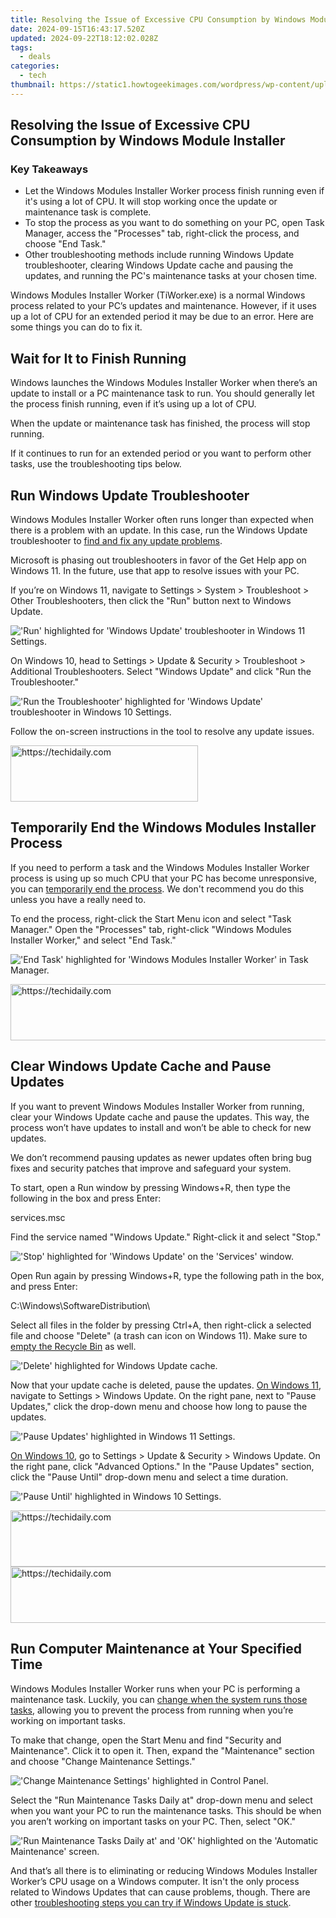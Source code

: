 ```yaml
---
title: Resolving the Issue of Excessive CPU Consumption by Windows Module Installer
date: 2024-09-15T16:43:17.520Z
updated: 2024-09-22T18:12:02.028Z
tags:
  - deals
categories:
  - tech
thumbnail: https://static1.howtogeekimages.com/wordpress/wp-content/uploads/2023/10/52781818963_ddd89fcf7e_o-1.jpg
---
```


## Resolving the Issue of Excessive CPU Consumption by Windows Module Installer

### Key Takeaways

* Let the Windows Modules Installer Worker process finish running even if it's using a lot of CPU. It will stop working once the update or maintenance task is complete.
* To stop the process as you want to do something on your PC, open Task Manager, access the "Processes" tab, right-click the process, and choose "End Task."
* Other troubleshooting methods include running Windows Update troubleshooter, clearing Windows Update cache and pausing the updates, and running the PC's maintenance tasks at your chosen time.

 Windows Modules Installer Worker (TiWorker.exe) is a normal Windows process related to your PC’s updates and maintenance. However, if it uses up a lot of CPU for an extended period it may be due to an error. Here are some things you can do to fix it.

##  Wait for It to Finish Running

 Windows launches the Windows Modules Installer Worker when there’s an update to install or a PC maintenance task to run. You should generally let the process finish running, even if it’s using up a lot of CPU.

 When the update or maintenance task has finished, the process will stop running.

 If it continues to run for an extended period or you want to perform other tasks, use the troubleshooting tips below.

##  Run Windows Update Troubleshooter

 Windows Modules Installer Worker often runs longer than expected when there is a problem with an update. In this case, run the Windows Update troubleshooter to [find and fix any update problems](https://extra-guidance.techidaily.com/2024-approved-smoothing-out-the-rough-edges-in-photo-booth-videos/).

 Microsoft is phasing out troubleshooters in favor of the Get Help app on Windows 11\. In the future, use that app to resolve issues with your PC.

 If you’re on Windows 11, navigate to Settings > System > Troubleshoot > Other Troubleshooters, then click the "Run" button next to Windows Update.

!['Run' highlighted for 'Windows Update' troubleshooter in Windows 11 Settings.](https://static1.howtogeekimages.com/wordpress/wp-content/uploads/2024/01/1-launch-windows-update-troubleshooter-windows-11.jpg) 

 On Windows 10, head to Settings > Update & Security > Troubleshoot > Additional Troubleshooters. Select "Windows Update" and click "Run the Troubleshooter."

!['Run the Troubleshooter' highlighted for 'Windows Update' troubleshooter in Windows 10 Settings.](https://static1.howtogeekimages.com/wordpress/wp-content/uploads/2024/01/2-open-windows-update-troubleshooter-windows-10.jpg) 

 Follow the on-screen instructions in the tool to resolve any update issues.

<!-- affiliate ads begin -->
<a href="https://aligracehair.sjv.io/c/5597632/1948949/19272" target="_top" id="1948949">
  <img src="//a.impactradius-go.com/display-ad/19272-1948949" border="0" alt="https://techidaily.com" width="300" height="90"/>
</a>
<img height="0" width="0" src="https://aligracehair.sjv.io/i/5597632/1948949/19272" style="position:absolute;visibility:hidden;" border="0" />
<!-- affiliate ads end -->

##  Temporarily End the Windows Modules Installer Process

 If you need to perform a task and the Windows Modules Installer Worker process is using up so much CPU that your PC has become unresponsive, you can [temporarily end the process](https://extra-guidance.techidaily.com/updated-professionally-enhancing-photos-with-effective-use-of-3d-lut-filters/). We don't recommend you do this unless you have a really need to. 

 To end the process, right-click the Start Menu icon and select "Task Manager." Open the "Processes" tab, right-click "Windows Modules Installer Worker," and select "End Task."

!['End Task' highlighted for 'Windows Modules Installer Worker' in Task Manager.](https://static1.howtogeekimages.com/wordpress/wp-content/uploads/2024/01/3-end-windows-modules-installer-worker-process.jpg) 

<!-- affiliate ads begin -->
<a href="https://ephamedtechinc.pxf.io/c/5597632/2123509/26400" target="_top" id="2123509">
  <img src="//a.impactradius-go.com/display-ad/26400-2123509" border="0" alt="https://techidaily.com" width="728" height="90"/>
</a>
<img height="0" width="0" src="https://ephamedtechinc.pxf.io/i/5597632/2123509/26400" style="position:absolute;visibility:hidden;" border="0" />
<!-- affiliate ads end -->

##  Clear Windows Update Cache and Pause Updates

 If you want to prevent Windows Modules Installer Worker from running, clear your Windows Update cache and pause the updates. This way, the process won’t have updates to install and won’t be able to check for new updates. 

 We don’t recommend pausing updates as newer updates often bring bug fixes and security patches that improve and safeguard your system.

 To start, open a Run window by pressing Windows+R, then type the following in the box and press Enter:

services.msc

 Find the service named "Windows Update." Right-click it and select "Stop."

!['Stop' highlighted for 'Windows Update' on the 'Services' window.](https://static1.howtogeekimages.com/wordpress/wp-content/uploads/2024/01/4-stop-windows-update-service.jpg) 

 Open Run again by pressing Windows+R, type the following path in the box, and press Enter:

C:\Windows\SoftwareDistribution\

 Select all files in the folder by pressing Ctrl+A, then right-click a selected file and choose "Delete" (a trash can icon on Windows 11). Make sure to [empty the Recycle Bin](https://some-guidance.techidaily.com/new-the-complete-powerdirector-2024-users-handbook/) as well.

!['Delete' highlighted for Windows Update cache.](https://static1.howtogeekimages.com/wordpress/wp-content/uploads/2024/01/5-delete-windows-update-cache.jpg) 

 Now that your update cache is deleted, pause the updates. [On Windows 11](https://iphone-unlock.techidaily.com/complete-fixes-to-solve-apple-iphone-14-randomly-asking-for-apple-id-password-drfone-by-drfone-ios/), navigate to Settings > Windows Update. On the right pane, next to "Pause Updates," click the drop-down menu and choose how long to pause the updates.

!['Pause Updates' highlighted in Windows 11 Settings.](https://static1.howtogeekimages.com/wordpress/wp-content/uploads/2024/01/6-pause-updates-windows-11.jpg) 

[On Windows 10](https://instagram-video-recordings.techidaily.com/climbing-the-social-ladder-6-precise-methods-for-gaining-instagram-verification/), go to Settings > Update & Security > Windows Update. On the right pane, click "Advanced Options." In the "Pause Updates" section, click the "Pause Until" drop-down menu and select a time duration.

!['Pause Until' highlighted in Windows 10 Settings.](https://static1.howtogeekimages.com/wordpress/wp-content/uploads/2024/01/7-pause-updates-windows-10.jpg) 

<!-- affiliate ads begin -->
<a href="https://unicoeye.pxf.io/c/5597632/2134492/18498" target="_top" id="2134492">
  <img src="//a.impactradius-go.com/display-ad/18498-2134492" border="0" alt="https://techidaily.com" width="728" height="90"/>
</a>
<img height="0" width="0" src="https://unicoeye.pxf.io/i/5597632/2134492/18498" style="position:absolute;visibility:hidden;" border="0" />
<!-- affiliate ads end -->

<!-- affiliate ads begin -->
<a href="https://imp.i357552.net/c/5597632/977686/11832" target="_top" id="977686">
  <img src="//a.impactradius-go.com/display-ad/11832-977686" border="0" alt="https://techidaily.com" width="728" height="90"/>
</a>
<img height="0" width="0" src="https://imp.i357552.net/i/5597632/977686/11832" style="position:absolute;visibility:hidden;" border="0" />
<!-- affiliate ads end -->

##  Run Computer Maintenance at Your Specified Time

 Windows Modules Installer Worker runs when your PC is performing a maintenance task. Luckily, you can [change when the system runs those tasks](https://twitter-videos.techidaily.com/new-2024-approved-tweeting-with-videos-a-quick-tutorial/), allowing you to prevent the process from running when you’re working on important tasks.

 To make that change, open the Start Menu and find "Security and Maintenance". Click it to open it. Then, expand the "Maintenance" section and choose "Change Maintenance Settings."

!['Change Maintenance Settings' highlighted in Control Panel.](https://static1.howtogeekimages.com/wordpress/wp-content/uploads/2024/01/8-change-windows-maintenance-settings.jpg) 

 Select the "Run Maintenance Tasks Daily at" drop-down menu and select when you want your PC to run the maintenance tasks. This should be when you aren’t working on important tasks on your PC. Then, select "OK."

!['Run Maintenance Tasks Daily at' and 'OK' highlighted on the 'Automatic Maintenance' screen.](https://static1.howtogeekimages.com/wordpress/wp-content/uploads/2024/01/9-modify-windows-maintenance-time.jpg) 

 And that’s all there is to eliminating or reducing Windows Modules Installer Worker’s CPU usage on a Windows computer. It isn't the only process related to Windows Updates that can cause problems, though. There are other [troubleshooting steps you can try if Windows Update is stuck](https://extra-guidance.techidaily.com/2024-approved-smoothing-out-the-rough-edges-in-photo-booth-videos/).

<ins class="adsbygoogle"
     style="display:block"
     data-ad-format="autorelaxed"
     data-ad-client="ca-pub-7571918770474297"
     data-ad-slot="1223367746"></ins>

<ins class="adsbygoogle"
     style="display:block"
     data-ad-client="ca-pub-7571918770474297"
     data-ad-slot="8358498916"
     data-ad-format="auto"
     data-full-width-responsive="true"></ins>




